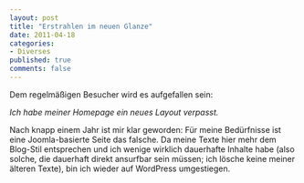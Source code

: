 ```yaml
--- 
layout: post
title: "Erstrahlen im neuen Glanze"
date: 2011-04-18
categories: 
- Diverses
published: true
comments: false
---
```

Dem regelmäßigen Besucher wird es aufgefallen sein:

<spam style="text-align: center;">*Ich habe meiner Homepage ein neues Layout verpasst.*</spam>

Nach knapp einem Jahr ist mir klar geworden: Für meine Bedürfnisse  ist eine Joomla-basierte Seite das falsche.
Da meine Texte hier mehr dem  Blog-Stil entsprechen und ich wenige wirklich dauerhafte Inhalte habe (also solche, die dauerhaft direkt ansurfbar sein müssen; ich lösche  keine meiner älteren Texte), bin ich wieder auf WordPress umgestiegen.
